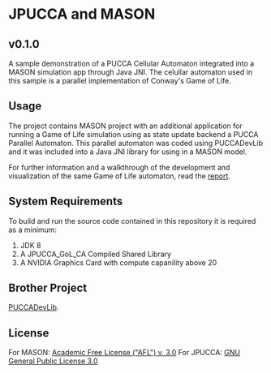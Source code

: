 
# JPUCCA and MASON
v0.1.0
---
A sample demonstration of a PUCCA Cellular Automaton integrated into a MASON simulation app through Java JNI.
The celullar automaton used in this sample is a parallel implementation of Conway's Game of Life.

## Usage
The project contains MASON project with an additional application for running a Game of Life simulation using as state update backend a PUCCA Parallel Automaton. This parallel automaton was coded using PUCCADevLib and it was included into a Java JNI library for using in a MASON model.

For further information and a walkthrough of the development and visualization of the same Game of Life automaton, read the [report](PUCCA_A_proposed_framework_for_the_development_of_parallelized_cellula_automata.pdf).

## System Requirements
To build and run the source code contained in this repository it is required as a minimum:
1. JDK 8
2. A JPUCCA_GoL_CA Compiled Shared Library
3. A NVIDIA Graphics Card with compute capanility above 20

## Brother Project
[PUCCADevLib](https://github.com/JJOL/PUCCADevLib).

## License
For MASON: [Academic Free License ("AFL") v. 3.0](LICENSE)
For JPUCCA: [GNU General Public License 3.0](JPUCCA_LICENSE)